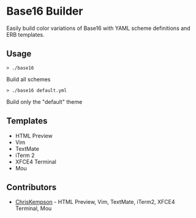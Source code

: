 # Base16 Builder
Easily build color variations of Base16 with YAML scheme definitions and ERB templates. 

## Usage
    > ./base16
Build all schemes

    > ./base16 default.yml
Build only the "default" theme

## Templates
* HTML Preview
* Vim
* TextMate
* iTerm 2
* XFCE4 Terminal 
* Mou

## Contributors
* [ChrisKempson](https://github.com/chriskempson) - HTML Preview, Vim, TextMate, iTerm2, XFCE4 Terminal, Mou
